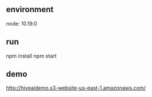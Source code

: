 

## environment 
node: 10.19.0

## run
npm install 
npm start


## demo 
http://hiveaidemo.s3-website-us-east-1.amazonaws.com/